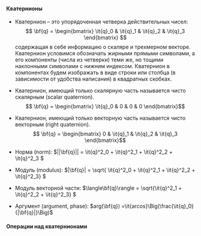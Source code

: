 #### Кватернионы

* Кватернион – это упорядоченная четверка действительных чисел:
$$ \bf{q} = \begin{bmatrix} \it{q}_0 & \it{q}_1 & \it{q}_2 & \it{q}_3 \end{bmatrix}  $$ содержащая  в  себе  информацию  о  скаляре  и  трехмерном  векторе. Кватернион условимся обозначать жирными прямыми символами, а его компоненты (числа из четверки) теми же, но тощими наклонными символами с нижним индексом. Кватернион в компонентах будем изображать в виде строки или столбца (в зависимости от удобства написания) в квадратных скобках. 

* Кватернион, имеющий только скалярную часть называется чисто скалярным (scalar quaternion). $$ \bf{q} = \begin{bmatrix} \it{q}_0 & 0 & 0 & 0 \end{bmatrix}$$ 

* Кватернион, имеющий только векторную часть называется чисто векторным (right quaternion). $$ \bf{q} = \begin{bmatrix} 0 & \it{q}_1 & \it{q}_2 & \it{q}_3 \end{bmatrix}$$ 
* Норма (norm): $||\bf{q}|| =  \it{q}^2_0 + \it{q}^2_1 + \it{q}^2_2 + \it{q}^2_3 $
* Модуль (modulus):  $|\bf{q}| = \sqrt{ \it{q}^2_0 + \it{q}^2_1 + \it{q}^2_2 + \it{q}^2_3} $
* Модуль векторной части: $\langle\bf{q}\rangle = \sqrt{\it{q}^2_1 + \it{q}^2_2 + \it{q}^2_3} $
* Аргумент (argument, phase): $arg(\bf{q}) =\it{arcos}\Big(\frac{\it{q}_0}{|\bf{q}|}\Big)$

#### Операции над кватернионами

